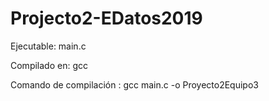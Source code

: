 # Projecto2-EDatos2019


Ejecutable: main.c

Compilado en: gcc

Comando de compilación : gcc main.c -o Proyecto2Equipo3
